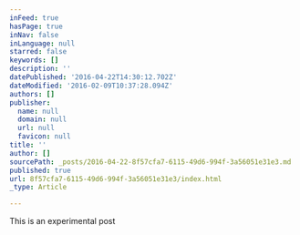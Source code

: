 ```yaml
---
inFeed: true
hasPage: true
inNav: false
inLanguage: null
starred: false
keywords: []
description: ''
datePublished: '2016-04-22T14:30:12.702Z'
dateModified: '2016-02-09T10:37:28.094Z'
authors: []
publisher:
  name: null
  domain: null
  url: null
  favicon: null
title: ''
author: []
sourcePath: _posts/2016-04-22-8f57cfa7-6115-49d6-994f-3a56051e31e3.md
published: true
url: 8f57cfa7-6115-49d6-994f-3a56051e31e3/index.html
_type: Article

---
```

This is an experimental post
